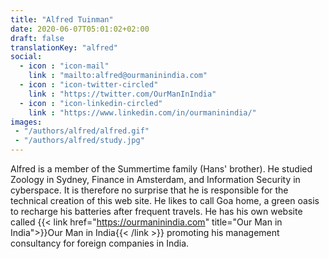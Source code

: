 ```yaml
---
title: "Alfred Tuinman"
date: 2020-06-07T05:01:02+02:00
draft: false
translationKey: "alfred"
social:
  - icon : "icon-mail"
    link : "mailto:alfred@ourmaninindia.com"
  - icon : "icon-twitter-circled"
    link : "https://twitter.com/OurManInIndia"
  - icon : "icon-linkedin-circled"
    link : "https://www.linkedin.com/in/ourmaninindia/"
images: 
 - "/authors/alfred/alfred.gif"
 - "/authors/alfred/study.jpg"
---
```


Alfred is a member of the Summertime family (Hans' brother). He studied Zoology in Sydney, Finance in Amsterdam, and Information Security in cyberspace. It is therefore no surprise that he is responsible for the technical creation of this web site. He likes to call Goa home, a green oasis to recharge his batteries after frequent travels. He has his own website called {{< link href="https://ourmaninindia.com" title="Our Man in India">}}Our Man in India{{< /link >}} promoting his management consultancy for foreign companies in India.